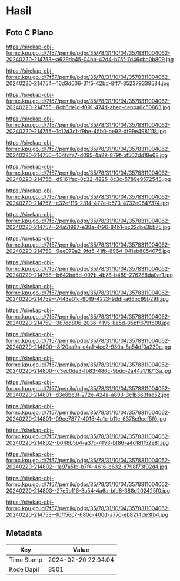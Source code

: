 # Hasil

## Foto C Plano

https://sirekap-obj-formc.kpu.go.id/7f57/pemilu/pdpr/35/78/31/10/04/3578311004062-20240220-214753--a629da45-04bb-42d4-b75f-7d46cbb0b809.jpg

https://sirekap-obj-formc.kpu.go.id/7f57/pemilu/pdpr/35/78/31/10/04/3578311004062-20240220-214754--16d3d006-31f5-42bd-8ff7-852379339584.jpg

https://sirekap-obj-formc.kpu.go.id/7f57/pemilu/pdpr/35/78/31/10/04/3578311004062-20240220-214755--8cb6de1d-f091-474d-abec-cebba6c50863.jpg

https://sirekap-obj-formc.kpu.go.id/7f57/pemilu/pdpr/35/78/31/10/04/3578311004062-20240220-214755--1c12d3c1-f9be-45b0-be92-df99e4981118.jpg

https://sirekap-obj-formc.kpu.go.id/7f57/pemilu/pdpr/35/78/31/10/04/3578311004062-20240220-214756--104fdfa7-d095-4a29-879f-bf502dd18e68.jpg

https://sirekap-obj-formc.kpu.go.id/7f57/pemilu/pdpr/35/78/31/10/04/3578311004062-20240220-214756--d9161fac-0c32-4225-8c3c-5789e9572543.jpg

https://sirekap-obj-formc.kpu.go.id/7f57/pemilu/pdpr/35/78/31/10/04/3578311004062-20240220-214757--c32ef116-2314-477e-b573-4732e0647374.jpg

https://sirekap-obj-formc.kpu.go.id/7f57/pemilu/pdpr/35/78/31/10/04/3578311004062-20240220-214757--24a51997-e38a-4f96-84b1-bc22dbe3bb75.jpg

https://sirekap-obj-formc.kpu.go.id/7f57/pemilu/pdpr/35/78/31/10/04/3578311004062-20240220-214758--9ee079a2-9fd5-41fb-8964-041eb8054075.jpg

https://sirekap-obj-formc.kpu.go.id/7f57/pemilu/pdpr/35/78/31/10/04/3578311004062-20240220-214758--b642bd5d-092b-4b78-b489-276288da0af1.jpg

https://sirekap-obj-formc.kpu.go.id/7f57/pemilu/pdpr/35/78/31/10/04/3578311004062-20240220-214759--7443e01c-9019-4223-9ddf-a66bc99b29ff.jpg

https://sirekap-obj-formc.kpu.go.id/7f57/pemilu/pdpr/35/78/31/10/04/3578311004062-20240220-214759--367dd806-2036-4195-8e5d-05bff679fb08.jpg

https://sirekap-obj-formc.kpu.go.id/7f57/pemilu/pdpr/35/78/31/10/04/3578311004062-20240220-214800--8f20aa9a-e4a1-4cc2-930a-8a54df0a230c.jpg

https://sirekap-obj-formc.kpu.go.id/7f57/pemilu/pdpr/35/78/31/10/04/3578311004062-20240220-214800--c3ec0de3-fb83-486c-9bdc-2a44a178713a.jpg

https://sirekap-obj-formc.kpu.go.id/7f57/pemilu/pdpr/35/78/31/10/04/3578311004062-20240220-214801--d3e8bc3f-272e-424a-a893-3c1b363fad52.jpg

https://sirekap-obj-formc.kpu.go.id/7f57/pemilu/pdpr/35/78/31/10/04/3578311004062-20240220-214801--09ee7877-4015-4a1c-b11e-6378c9cef5f0.jpg

https://sirekap-obj-formc.kpu.go.id/7f57/pemilu/pdpr/35/78/31/10/04/3578311004062-20240220-214802--b648b5b4-a37c-4f93-bf86-a4d181f52981.jpg

https://sirekap-obj-formc.kpu.go.id/7f57/pemilu/pdpr/35/78/31/10/04/3578311004062-20240220-214802--1a97a5fb-b7f4-4616-b632-d798f73f92d4.jpg

https://sirekap-obj-formc.kpu.go.id/7f57/pemilu/pdpr/35/78/31/10/04/3578311004062-20240220-214803--27e5b116-3a54-4a6c-bfd8-388d202425f0.jpg

https://sirekap-obj-formc.kpu.go.id/7f57/pemilu/pdpr/35/78/31/10/04/3578311004062-20240220-214753--f0ff56c7-680c-400d-a77c-eb8214de3fb4.jpg


## Metadata

| Key        | Value               |
| ---------- | ------------------- |
| Time Stamp | 2024-02-20 22:04:04 |
| Kode Dapil | 3501                |



